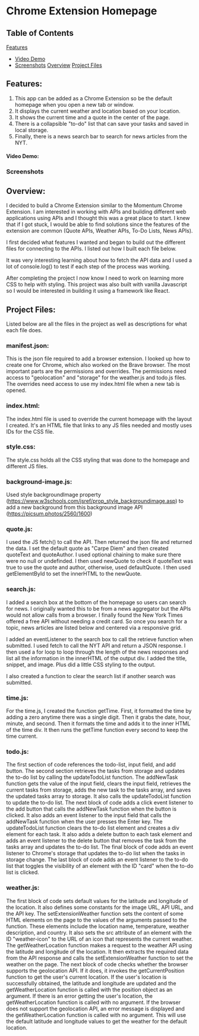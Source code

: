# Chrome Extension Homepage

## Table of Contents

[Features](#features)
  - [Video Demo](#video-demo)
  - [Screenshots](#screenshots)
[Overview](#overview)
[Project Files](#project-files)

## Features:
1. This app can be added as a Chrome Extension so be the default homepage when you open a new tab or window.
2. It displays the current weather and location based on your location.
3. It shows the current time and a quote in the center of the page.
4. There is a collapsible "to-do" list that can save your tasks and saved in local storage.
5. Finally, there is a news search bar to search for news articles from the NYT.

#### Video Demo:  <URL HERE>

### Screenshots

## Overview:
I decided to build a Chrome Extension similar to the Momentum Chrome Extension. I am interested in working with APIs and building different web applications using APIs and I thought this was a great place to start. I knew that if I got stuck, I would be able to find solutions since the features of the extension are common (Quote APIs, Weather APIs, To-Do Lists, News APIs). 

I first decided what features I wanted and began to build out the different files for connecting to the APIs. I listed out how I built each file below. 

It was very interesting learning about how to fetch the API data and I used a lot of console.log() to test if each step of the process was working. 

After completing the project I now know I need to work on learning more CSS to help with styling. This project was also built with vanilla Javascript so I would be interested in building it using a framework like React.

## Project Files:

Listed below are all the files in the project as well as descriptions for what each file does.

### manifest.json:
This is the json file required to add a browser extension. I looked up how to create one for Chrome, which also worked on the Brave browser. The most important parts are the permissions and overrides. The permissions need access to "geolocation" and "storage" for the weather.js and todo.js files. The overrides need access to use my index.html file when a new tab is opened.

### index.html:
The index.html file is used to override the current homepage with the layout I created. It's an HTML file that links to any JS files needed and mostly uses IDs for the CSS file.

### style.css:
The style.css holds all the CSS styling that was done to the homepage and different JS files.

### background-image.js:
Used style backgroundImage property (https://www.w3schools.com/jsref/prop_style_backgroundimage.asp) to add a new background from this background image API (https://picsum.photos/2560/1600)

### quote.js:
I used the JS fetch() to call the API. Then returned the json file and returned the data. I set the default quote as "Carpe Diem" and then created quoteText and quoteAuthor. I used optional chaining to make sure there were no null or undefinded. I then used newQuote to check if quoteText was true to use the quote and author, otherwise, used defaultQuote. I then used getElementById to set the innerHTML to the newQuote.

### search.js:
I added a search box at the bottom of the homepage so users can search for news. I originally wanted this to be from a news aggregator but the APIs would not allow calls from a browser. I finally found the New York Times offered a free API without needing a credit card. So once you search for a topic, news articles are listed below and centered via a responsive grid.

I added an eventListener to the search box to call the retrieve function when submitted. I used fetch to call the NYT API and return a JSON response. I then used a for loop to loop through the length of the news responses and list all the information in the innerHTML of the output div. I added the title, snippet, and image. Plus did a little CSS styling to the output.

I also created a function to clear the search list if another search was submitted.

### time.js:
For the time.js, I created the function getTime. First, it formatted the time by adding a zero anytime there was a single digit. Then it grabs the date, hour, minute, and second. Then it formats the time and adds it to the inner HTML of the time div. It then runs the getTime function every second to keep the time current.

### todo.js:
The first section of code references the todo-list, input field, and add button. The second section retrieves the tasks from storage and updates the to-do list by calling the updateTodoList function. The addNewTask function gets the value of the input field, clears the input field, retrieves the current tasks from storage, adds the new task to the tasks array, and saves the updated tasks array to storage. It also calls the updateTodoList function to update the to-do list. The next block of code adds a click event listener to the add button that calls the addNewTask function when the button is clicked. It also adds an event listener to the input field that calls the addNewTask function when the user presses the Enter key. The updateTodoList function clears the to-do list element and creates a div element for each task. It also adds a delete button to each task element and adds an event listener to the delete button that removes the task from the tasks array and updates the to-do list. The final block of code adds an event listener to Chrome's storage that updates the to-do list when the tasks in storage change. The last block of code adds an event listener to the to-do list that toggles the visibility of an element with the ID "card" when the to-do list is clicked.

### weather.js:
The first block of code sets default values for the latitude and longitude of the location. It also defines some constants for the image URL, API URL, and the API key. The setExtensionWeather function sets the content of some HTML elements on the page to the values of the arguments passed to the function. These elements include the location name, temperature, weather description, and country. It also sets the src attribute of an element with the ID "weather-icon" to the URL of an icon that represents the current weather. The getWeatherLocation function makes a request to the weather API using the latitude and longitude of the location. It then extracts the required data from the API response and calls the setExtensionWeather function to set the weather on the page. The next block of code checks whether the browser supports the geolocation API. If it does, it invokes the getCurrentPosition function to get the user's current location. If the user's location is successfully obtained, the latitude and longitude are updated and the getWeatherLocation function is called with the position object as an argument. If there is an error getting the user's location, the getWeatherLocation function is called with no argument. If the browser does not support the geolocation API, an error message is displayed and the getWeatherLocation function is called with no argument. This will use the default latitude and longitude values to get the weather for the default location.

